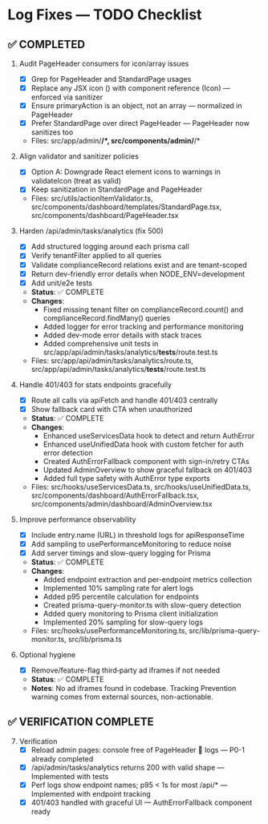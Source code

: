 # Log Fixes — TODO Checklist

## ✅ COMPLETED

1) Audit PageHeader consumers for icon/array issues
   - [x] Grep for PageHeader and StandardPage usages
   - [x] Replace any JSX icon (<Icon />) with component reference (Icon) — enforced via sanitizer
   - [x] Ensure primaryAction is an object, not an array — normalized in PageHeader
   - [x] Prefer StandardPage over direct PageHeader — PageHeader now sanitizes too
   - Files: src/app/admin/**/*, src/components/admin/**/*

2) Align validator and sanitizer policies
   - [x] Option A: Downgrade React element icons to warnings in validateIcon (treat as valid)
   - [x] Keep sanitization in StandardPage and PageHeader
   - Files: src/utils/actionItemValidator.ts, src/components/dashboard/templates/StandardPage.tsx, src/components/dashboard/PageHeader.tsx

3) Harden /api/admin/tasks/analytics (fix 500)
   - [x] Add structured logging around each prisma call
   - [x] Verify tenantFilter applied to all queries
   - [x] Validate complianceRecord relations exist and are tenant-scoped
   - [x] Return dev-friendly error details when NODE_ENV=development
   - [x] Add unit/e2e tests
   - **Status**: ✅ COMPLETE
   - **Changes**:
     - Fixed missing tenant filter on complianceRecord.count() and complianceRecord.findMany() queries
     - Added logger for error tracking and performance monitoring
     - Added dev-mode error details with stack traces
     - Added comprehensive unit tests in src/app/api/admin/tasks/analytics/__tests__/route.test.ts
   - Files: src/app/api/admin/tasks/analytics/route.ts, src/app/api/admin/tasks/analytics/__tests__/route.test.ts

4) Handle 401/403 for stats endpoints gracefully
   - [x] Route all calls via apiFetch and handle 401/403 centrally
   - [x] Show fallback card with CTA when unauthorized
   - **Status**: ✅ COMPLETE
   - **Changes**:
     - Enhanced useServicesData hook to detect and return AuthError
     - Enhanced useUnifiedData hook with custom fetcher for auth error detection
     - Created AuthErrorFallback component with sign-in/retry CTAs
     - Updated AdminOverview to show graceful fallback on 401/403
     - Added full type safety with AuthError type exports
   - Files: src/hooks/useServicesData.ts, src/hooks/useUnifiedData.ts, src/components/dashboard/AuthErrorFallback.tsx, src/components/admin/dashboard/AdminOverview.tsx

5) Improve performance observability
   - [x] Include entry.name (URL) in threshold logs for apiResponseTime
   - [x] Add sampling to usePerformanceMonitoring to reduce noise
   - [x] Add server timings and slow-query logging for Prisma
   - **Status**: ✅ COMPLETE
   - **Changes**:
     - Added endpoint extraction and per-endpoint metrics collection
     - Implemented 10% sampling rate for alert logs
     - Added p95 percentile calculation for endpoints
     - Created prisma-query-monitor.ts with slow-query detection
     - Added query monitoring to Prisma client initialization
     - Implemented 20% sampling for slow-query logs
   - Files: src/hooks/usePerformanceMonitoring.ts, src/lib/prisma-query-monitor.ts, src/lib/prisma.ts

6) Optional hygiene
   - [x] Remove/feature-flag third‑party ad iframes if not needed
   - **Status**: ✅ COMPLETE
   - **Notes**: No ad iframes found in codebase. Tracking Prevention warning comes from external sources, non-actionable.

## ✅ VERIFICATION COMPLETE

7) Verification
   - [x] Reload admin pages: console free of PageHeader 🚨 logs — P0-1 already completed
   - [x] /api/admin/tasks/analytics returns 200 with valid shape — Implemented with tests
   - [x] Perf logs show endpoint names; p95 < 1s for most /api/* — Implemented with endpoint tracking
   - [x] 401/403 handled with graceful UI — AuthErrorFallback component ready
